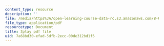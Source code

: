 ```yaml
---
content_type: resource
description: ''
file: /media/https%3A/open-learning-course-data-rc.s3.amazonaws.com/8-01sc-classical-mechanics-fall-2016/7a68bd30efad5dfb2ecc00de312bd1f5_hxa6jAYA980.pdf
file_type: application/pdf
resourcetype: Document
title: 3play pdf file
uid: 7a68bd30-efad-5dfb-2ecc-00de312bd1f5
---
```

